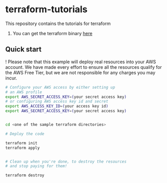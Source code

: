 # terraform-tutorials

This repository contains the tutorials for terraform

1. You can get the terraform binary [here](https://www.terraform.io/downloads)

## Quick start

! Please note that this example will deploy real resources into your AWS account. We have made every effort to ensure all the resources qualify for the AWS Free Tier, but we are not responsible for any charges you may incur.

```sh
# Configure your AWS access by either setting up
# an AWS profile
export AWS_SECRET_ACCESS_KEY=(your secret access key)
# or configuring AWS access key id and secret
export AWS_ACCESS_KEY_ID=(your access key id)
export AWS_SECRET_ACCESS_KEY=(your secret access key)


cd <one of the sample terraform directories>

# Deploy the code

terraform init
terraform apply


# Clean up when you're done, to destroy the resources
# and stop paying for them!

terraform destroy
```
